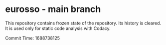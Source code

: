 # eurosso - main branch

This repository contains frozen state of the repository.
Its history is cleared. It is used only for static code
analysis with Codacy.

Commit Time: 1688738125